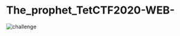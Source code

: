 # The_prophet_TetCTF2020-WEB-


<img src="https://github.com/vvxhid/The_prophet_TetCTF2020-WEB-/blob/master/scr/scr1.png?raw=true" alt="challenge" class="inline"/>

